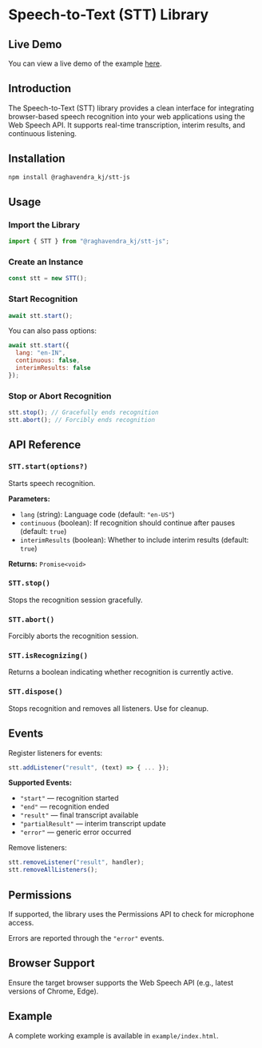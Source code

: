 # Speech-to-Text (STT) Library

## Live Demo

You can view a live demo of the example [here](https://raghavendra-k-j.github.io/stt-js/example/).

## Introduction

The Speech-to-Text (STT) library provides a clean interface for integrating browser-based speech recognition into your web applications using the Web Speech API. It supports real-time transcription, interim results, and continuous listening.

## Installation

```bash
npm install @raghavendra_kj/stt-js
```

## Usage

### Import the Library

```javascript
import { STT } from "@raghavendra_kj/stt-js";
```

### Create an Instance

```javascript
const stt = new STT();
```

### Start Recognition

```javascript
await stt.start();
```

You can also pass options:

```javascript
await stt.start({
  lang: "en-IN",
  continuous: false,
  interimResults: false
});
```

### Stop or Abort Recognition

```javascript
stt.stop(); // Gracefully ends recognition
stt.abort(); // Forcibly ends recognition
```

## API Reference

### `STT.start(options?)`

Starts speech recognition.

**Parameters:**

- `lang` (string): Language code (default: `"en-US"`)
- `continuous` (boolean): If recognition should continue after pauses (default: `true`)
- `interimResults` (boolean): Whether to include interim results (default: `true`)

**Returns:** `Promise<void>`

### `STT.stop()`

Stops the recognition session gracefully.

### `STT.abort()`

Forcibly aborts the recognition session.

### `STT.isRecognizing()`

Returns a boolean indicating whether recognition is currently active.

### `STT.dispose()`

Stops recognition and removes all listeners. Use for cleanup.

## Events

Register listeners for events:

```javascript
stt.addListener("result", (text) => { ... });
```

**Supported Events:**

- `"start"` — recognition started
- `"end"` — recognition ended
- `"result"` — final transcript available
- `"partialResult"` — interim transcript update
- `"error"` — generic error occurred


Remove listeners:

```javascript
stt.removeListener("result", handler);
stt.removeAllListeners();
```

## Permissions

If supported, the library uses the Permissions API to check for microphone access.

Errors are reported through the `"error"` events.

## Browser Support

Ensure the target browser supports the Web Speech API (e.g., latest versions of Chrome, Edge).

## Example

A complete working example is available in `example/index.html`.